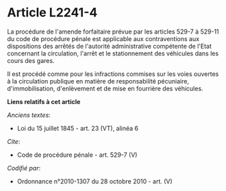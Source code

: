 # Article L2241-4

La procédure de l'amende forfaitaire prévue par les articles 529-7 à 529-11 du code de procédure pénale est applicable aux
contraventions aux dispositions des arrêtés de l'autorité administrative compétente de l'Etat concernant la circulation,
l'arrêt et le stationnement des véhicules dans les cours des gares. 

Il est procédé comme pour les infractions commises sur les voies ouvertes à la circulation publique en matière de
responsabilité pécuniaire, d'immobilisation, d'enlèvement et de mise en fourrière des véhicules.

**Liens relatifs à cet article**

_Anciens textes_:

  - Loi du 15 juillet 1845 - art. 23 (VT), alinéa 6

_Cite_:

  - Code de procédure pénale - art. 529-7 (V)

_Codifié par_:

  - Ordonnance n°2010-1307 du 28 octobre 2010 - art. (V)
